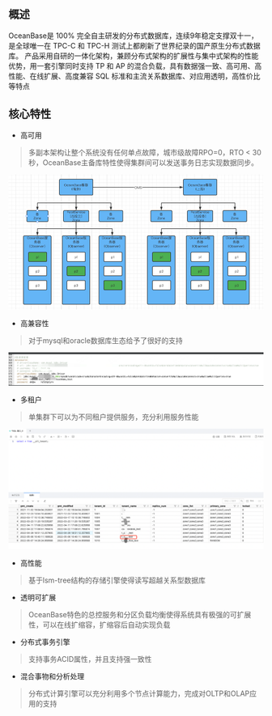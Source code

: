 ## 概述
OceanBase是 100% 完全自主研发的分布式数据库，连续9年稳定支撑双十一， 是全球唯一在 TPC-C 和 TPC-H 测试上都刷新了世界纪录的国产原生分布式数据库。
产品采用自研的一体化架构，兼顾分布式架构的扩展性与集中式架构的性能优势，用一套引擎同时支持 TP 和 AP 的混合负载，具有数据强一致、高可用、高性能、在线扩展、高度兼容 SQL 标准和主流关系数据库、对应用透明，高性价比等特点

## 核心特性
- 高可用

> 多副本架构让整个系统没有任何单点故障，城市级故障RPO=0，RTO < 30秒，OceanBase主备库特性使得集群间可以发送事务日志实现数据同步。

![高可用](img/1.png)

- 高兼容性

> 对于mysql和oracle数据库生态给予了很好的支持

![配置](img/jdbc.png)

- 多租户

> 单集群下可以为不同租户提供服务，充分利用服务性能

![多租户](img/moreTenant.png) 

- 高性能

> 基于lsm-tree结构的存储引擎使得读写超越关系型数据库

- 透明可扩展

> OceanBase特色的总控服务和分区负载均衡使得系统具有极强的可扩展性，可以在线扩缩容，扩缩容后自动实现负载

- 分布式事务引擎

> 支持事务ACID属性，并且支持强一致性

- 混合事物和分析处理

> 分布式计算引擎可以充分利用多个节点计算能力，完成对OLTP和OLAP应用的支持
